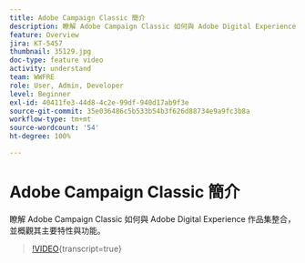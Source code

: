 ```yaml
---
title: Adobe Campaign Classic 簡介
description: 瞭解 Adobe Campaign Classic 如何與 Adobe Digital Experience 作品集整合，並概觀其主要特性與功能。
feature: Overview
jira: KT-5457
thumbnail: 35129.jpg
doc-type: feature video
activity: understand
team: WWFRE
role: User, Admin, Developer
level: Beginner
exl-id: 40411fe3-44d8-4c2e-99df-940d17ab9f3e
source-git-commit: 35e036486c5b533b54b3f626d88734e9a9fc3b8a
workflow-type: tm+mt
source-wordcount: '54'
ht-degree: 100%

---
```


# Adobe Campaign Classic 簡介

瞭解 Adobe Campaign Classic 如何與 Adobe Digital Experience 作品集整合，並概觀其主要特性與功能。

>[!VIDEO](https://video.tv.adobe.com/v/35129?quality=12&learn=on){transcript=true}
